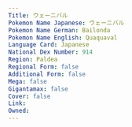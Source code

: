 ```yaml
---
﻿Title: ウェーニバル
Pokemon Name Japanese: ウェーニバル
Pokemon Name German: Bailonda
Pokemon Name English: Quaquaval
Language Card: Japanese
National Dex Number: 914
Region: Paldea
Regional Form: false
Additional Form: false
Mega: false
Gigantamax: false
Cover: false
Link: 
Owned: 
---
```

